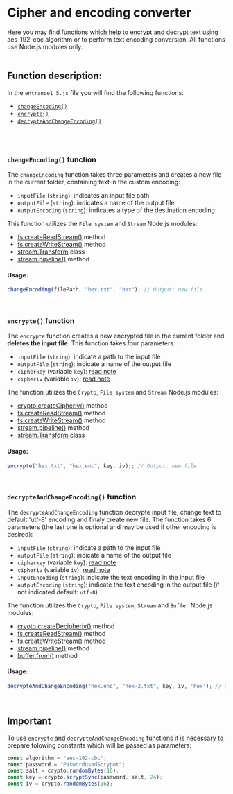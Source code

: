 # Cipher and encoding converter

Here you may find functions which help to encrypt and decrypt text using aes-192-cbc algorithm or to perform text encoding conversion.
All functions use Node.js modules only.
<br>
<br>

## Function description:
In the `entrance1_5.js` file you will find the following functions:

- [`changeEncoding()`](#changeEncoding)
- [`encrypte()`](#encrypte)
- [`decrypteAndChangeEncoding()`](#decrypte)
<br>
<br>

### **`changeEncoding()` function**
The `changeEncoding` <a id="changeEncoding"></a> function takes three parameters and creates a new file in the current folder, containing text in the custom encoding:
- `inputFile` (`string`): indicates an input file path
- `outputFile` (`string`): indicates a name of the output file
- `outputEncoding` (`string`): indicates a type of the destination encoding
  
This function utilizes the `File system` and `Stream` Node.js modules:
- [fs.createReadStream()](https://nodejs.org/docs/latest-v19.x/api/fs.html#fscreatereadstreampath-options) method
- [fs.createWriteStream()](https://nodejs.org/docs/latest-v19.x/api/fs.html#fscreatewritestreampath-options) method
- [stream.Transform](https://nodejs.org/docs/latest-v19.x/api/stream.html#new-streamtransformoptions) class
- [stream.pipeline()](https://nodejs.org/docs/latest-v19.x/api/stream.html#streampipelinesource-transforms-destination-options) method
  
#### Usage:
```javascript
changeEncoding(filePath, "hex.txt", "hex"); // Output: new file
```
<br>

### **`encrypte()` function**
The `encrypte` <a id="encrypte"></a> function creates a new encrypted file in the current folder and **deletes the input file**. This function takes four parameters. :
- `inputFile` (`string`): indicate a path to the input file
- `outputFile` (`string`): indicate a name of the output file
- `cipherkey` (variable `key`): [read note](#important)
- `cipheriv` (variable `iv`): [read note](#important)

The  function utilizes the `Crypto`, `File system` and `Stream` Node.js modules:
- [crypto.createCipheriv()](https://nodejs.org/api/crypto.html#cryptocreatecipherivalgorithm-key-iv-options) method
- [fs.createReadStream()](https://nodejs.org/docs/latest-v19.x/api/fs.html#fscreatereadstreampath-options) method
- [fs.createWriteStream()](https://nodejs.org/docs/latest-v19.x/api/fs.html#fscreatewritestreampath-options) method
- [stream.pipeline()](https://nodejs.org/docs/latest-v19.x/api/stream.html#streampipelinesource-transforms-destination-options) method
- [stream.Transform](https://nodejs.org/docs/latest-v19.x/api/stream.html#new-streamtransformoptions) class

#### Usage:
```javascript
encrypte("hex.txt", "hex.enc", key, iv);; // Output: new file
```
<br>

### **`decrypteAndChangeEncoding()` function**
The `decrypteAndChangeEncoding` <a id="decrypte"></a> function decrypte input file, change text to default 'utf-8' encoding and finaly create new file. The function takes 6 parameters (the last one is optional and may be used if other encoding is desired):
- `inputFile` (`string`): indicate a path to the input file
- `outputFile` (`string`): indicate a name of the output file
- `cipherkey` (variable `key`): [read note](#important)
- `cipheriv` (variable `iv`): [read note](#important)
- `inputEncoding` (`string`): indicate the text encoding in the input file
- `outputEncoding` (`string`): indicate the text encoding in the output file (if not indicated default: `utf-8`)

The function utilizes the `Crypto`, `File system`,  `Stream` and `Buffer` Node.js modules:
- [cryoto.createDecipheriv()](https://nodejs.org/api/crypto.html#cryptocreatedecipherivalgorithm-key-iv-options) method
- [fs.createReadStream()](https://nodejs.org/docs/latest-v19.x/api/fs.html#fscreatereadstreampath-options) method
- [fs.createWriteStream()](https://nodejs.org/docs/latest-v19.x/api/fs.html#fscreatewritestreampath-options) method
- [stream.pipeline()](https://nodejs.org/docs/latest-v19.x/api/stream.html#streampipelinesource-transforms-destination-options) method
- [buffer.from()](https://nodejs.org/docs/latest-v19.x/api/buffer.html#static-method-bufferfrombuffer) method

#### Usage:
```javascript
decrypteAndChangeEncoding("hex.enc", "hex-2.txt", key, iv, 'hex'); // Output: new file
```
<br>

## **Important** <a id="important"></a>
To use `encrypte` and `decrypteAndChangeEncoding` functions it is necessary to prepare folowing constants which will be passed as parameters:
```javascript
const algorithm = "aes-192-cbc";
const password = "PaswordUsedScrypot";
const salt = crypto.randomBytes(16);
const key = crypto.scryptSync(password, salt, 24);
const iv = crypto.randomBytes(16);
```
